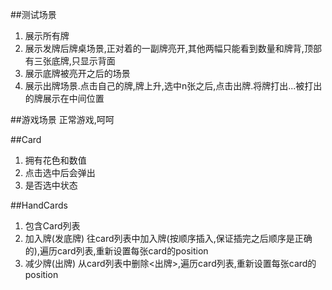 ##测试场景
1.  展示所有牌
2.  展示发牌后牌桌场景,正对着的一副牌亮开,其他两幅只能看到数量和牌背,顶部有三张底牌,只显示背面
3.  展示底牌被亮开之后的场景
4.  展示出牌场景.点击自己的牌,牌上升,选中n张之后,点击出牌.将牌打出...被打出的牌展示在中间位置

##游戏场景
正常游戏,呵呵


##Card

1.  拥有花色和数值
2.  点击选中后会弹出
3.  是否选中状态

##HandCards

1.  包含Card列表
2.  加入牌(发底牌)
    往card列表中加入牌(按顺序插入,保证插完之后顺序是正确的),遍历card列表,重新设置每张card的position
3.  减少牌(出牌)
    从card列表中删除<出牌>,遍历card列表,重新设置每张card的position